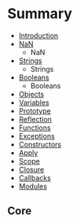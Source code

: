 # Summary

* [Introduction](README.md)
* [NaN](nan.md)
    * NaN
* [Strings](strings.md)
    * Strings
* [Booleans](booleans.md)
    * Booleans
* [Objects](objects.md)
* [Variables](variables.md)
* [Prototype](prototype.md)
* [Reflection](reflection.md)
* [Functions](functions.md)
* [Exceptions](exceptions.md)
* [Constructors](constructors.md)
* [Apply](apply.md)
* [Scope](scope.md)
* [Closure](closure.md)
* [Callbacks](callbacks.md)
* [Modules](modules.md)

## Core

